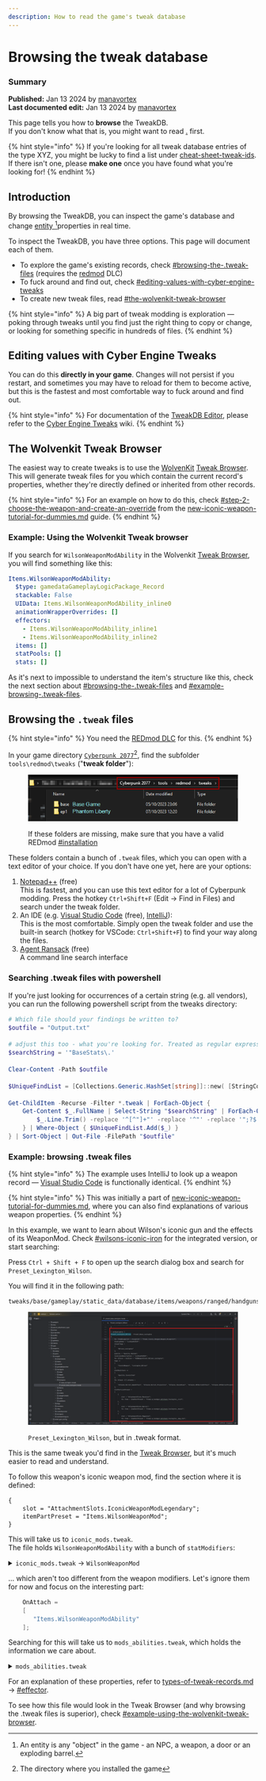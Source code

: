 ```yaml
---
description: How to read the game's tweak database
---
```


# Browsing the tweak database

### Summary

**Published:** Jan 13 2024 by [manavortex](https://app.gitbook.com/u/NfZBoxGegfUqB33J9HXuCs6PVaC3 "mention")\
**Last documented edit:** Jan 13 2024 by [manavortex](https://app.gitbook.com/u/NfZBoxGegfUqB33J9HXuCs6PVaC3 "mention")

This page tells you how to **browse** the TweakDB. \
If you don't know what that is, you might want to read [.](./ "mention") first.

{% hint style="info" %}
If you're looking for all tweak database entries of the type XYZ, you might be lucky to find a list under [cheat-sheet-tweak-ids](../../references-lists-and-overviews/cheat-sheet-tweak-ids/ "mention"). If there isn't one, please **make one** once you have found what you're looking for!
{% endhint %}

## Introduction

By browsing the TweakDB, you can inspect the game's database and change [entity ](#user-content-fn-1)[^1]properties in real time.&#x20;

To inspect the TweakDB, you have three options. This page will document each of them.

* To explore the game's existing records, check [#browsing-the-.tweak-files](browsing-the-tweak-database.md#browsing-the-.tweak-files "mention") (requires the [redmod](../../../for-mod-users/users-modding-cyberpunk-2077/redmod/ "mention") DLC)
* To fuck around and find out, check [#editing-values-with-cyber-engine-tweaks](browsing-the-tweak-database.md#editing-values-with-cyber-engine-tweaks "mention")
* To create new tweak files, read [#the-wolvenkit-tweak-browser](browsing-the-tweak-database.md#the-wolvenkit-tweak-browser "mention")

{% hint style="info" %}
A big part of tweak modding is exploration — poking through tweaks until you find just the right thing to copy or change, or looking for something specific in hundreds of files.&#x20;
{% endhint %}

## Editing values with Cyber Engine Tweaks

You can do this **directly in your game**. Changes will not persist if you restart, and sometimes you may have to reload for them to become active, but this is the fastest and most comfortable way to fuck around and find out.

{% hint style="info" %}
For documentation of the [TweakDB Editor](https://app.gitbook.com/s/-MP5jWcLZLbbbzO-\_ua1-887967055/console/usage-1 "mention"), please refer to the [Cyber Engine Tweaks](https://app.gitbook.com/o/-MP5ijqI11FeeX7c8-N8/s/-MP5jWcLZLbbbzO-\_ua1-887967055/ "mention") wiki.
{% endhint %}

## The Wolvenkit Tweak Browser

The easiest way to create tweaks is to use the [WolvenKit](https://app.gitbook.com/o/-MP5ijqI11FeeX7c8-N8/s/-MP\_ozZVx2gRZUPXkd4r/ "mention") [Tweak Browser](https://app.gitbook.com/s/-MP\_ozZVx2gRZUPXkd4r/wolvenkit-app/editor/tweak-browser "mention"). This will generate tweak files for you which contain the current record's properties, whether they're directly defined or inherited from other records.

{% hint style="info" %}
For an example on how to do this, check [#step-2-choose-the-weapon-and-create-an-override](../../modding-guides/items-equipment/adding-new-items/weapons/new-iconic-weapon-tutorial-for-dummies.md#step-2-choose-the-weapon-and-create-an-override "mention") from the [new-iconic-weapon-tutorial-for-dummies.md](../../modding-guides/items-equipment/adding-new-items/weapons/new-iconic-weapon-tutorial-for-dummies.md "mention") guide.
{% endhint %}

### Example: Using the Wolvenkit Tweak browser

If you search for `WilsonWeaponModAbility` in the Wolvenkit [Tweak Browser](https://app.gitbook.com/s/-MP\_ozZVx2gRZUPXkd4r/wolvenkit-app/editor/tweak-browser "mention"), you will find something like this:

```yaml
Items.WilsonWeaponModAbility:
  $type: gamedataGameplayLogicPackage_Record
  stackable: False
  UIData: Items.WilsonWeaponModAbility_inline0
  animationWrapperOverrides: []
  effectors:
    - Items.WilsonWeaponModAbility_inline1
    - Items.WilsonWeaponModAbility_inline2
  items: []
  statPools: []
  stats: []
```

As it's next to impossible to understand the item's structure like this, check the next section about [#browsing-the-.tweak-files](browsing-the-tweak-database.md#browsing-the-.tweak-files "mention") and [#example-browsing-.tweak-files](browsing-the-tweak-database.md#example-browsing-.tweak-files "mention").

## Browsing the `.tweak` files

{% hint style="info" %}
You need the [REDmod DLC](../../../for-mod-users/users-modding-cyberpunk-2077/redmod/#installation) for this.
{% endhint %}

In your game directory  [`Cyberpunk 2077`](#user-content-fn-2)[^2], find the subfolder `tools\redmod\tweaks` ("**tweak folder**"):

<figure><img src="../../../.gitbook/assets/browsing_tweak_files.png" alt=""><figcaption><p>If these folders are missing, make sure that you have a valid REDmod <a data-mention href="../../../for-mod-users/users-modding-cyberpunk-2077/redmod/#installation">#installation</a></p></figcaption></figure>

These folders contain a bunch of `.tweak` files, which you can open with a text editor of your choice. If you don't have one yet, here are your options:

1. [Notepad++](https://notepad-plus-plus.org/downloads/) (free)\
   This is fastest, and you can use this text editor for a lot of Cyberpunk modding. Press the hotkey `Ctrl+Shift+F` (Edit -> Find in Files) and search under the tweak folder.
2. An IDE (e.g. [Visual Studio Code](https://code.visualstudio.com/download) (free), [IntelliJ](https://www.jetbrains.com/idea/download/)):\
   This is the most comfortable. Simply open the tweak folder and use the built-in search (hotkey for VSCode: `Ctrl+Shift+F`) to find your way along the files.
3. [Agent Ransack](https://www.mythicsoft.com/agentransack/) (free)\
   A command line search interface

### Searching .tweak files with powershell

If you're just looking for occurrences of a certain string (e.g. all vendors), you can run the following powershell script from the tweaks directory:

```powershell
# Which file should your findings be written to?
$outfile = "Output.txt"

# adjust this too - what you're looking for. Treated as regular expression
$searchString = '"BaseStats\.'

Clear-Content -Path $outfile

$UniqueFindList = [Collections.Generic.HashSet[string]]::new( [StringComparer]::InvariantCultureIgnoreCase )

Get-ChildItem -Recurse -Filter *.tweak | ForEach-Object {
	Get-Content $_.FullName | Select-String "$searchString" | ForEach-Object {
		$_.Line.Trim() -replace '^[^"]+"' -replace '^"' -replace '";?$' -replace '",.*$'
	} | Where-Object { $UniqueFindList.Add($_) }
} | Sort-Object | Out-File -FilePath "$outfile"


```

### Example: browsing .tweak files

{% hint style="info" %}
The example uses IntelliJ to look up a weapon record — [Visual Studio Code](https://code.visualstudio.com/download) is functionally identical.&#x20;
{% endhint %}

{% hint style="info" %}
This was initially a part of [new-iconic-weapon-tutorial-for-dummies.md](../../modding-guides/items-equipment/adding-new-items/weapons/new-iconic-weapon-tutorial-for-dummies.md "mention"), where you can also find explanations of various weapon properties.&#x20;
{% endhint %}

In this example, we want to learn about Wilson's iconic gun and the effects of its WeaponMod. Check [#wilsons-iconic-iron](../../modding-guides/items-equipment/adding-new-items/weapons/new-iconic-weapon-tutorial-for-dummies.md#wilsons-iconic-iron "mention") for the integrated version, or start searching:

Press `Ctrl + Shift + F` to open up the search dialog box and search for `Preset_Lexington_Wilson`.

You will find it in the following path:

```
tweaks/base/gameplay/static_data/database/items/weapons/ranged/handguns/lexington/preset_base_lexington.tweak
```

<figure><img src="../../../.gitbook/assets/image (189).png" alt=""><figcaption><p><code>Preset_Lexington_Wilson</code>, but in .tweak format.</p></figcaption></figure>

This is the same tweak you'd find in the [Tweak Browser](https://app.gitbook.com/s/-MP\_ozZVx2gRZUPXkd4r/wolvenkit-app/editor/tweak-browser), but it's much easier to read and understand.

To follow this weapon's iconic weapon mod, find the section where it is defined:

```
{
    slot = "AttachmentSlots.IconicWeaponModLegendary";
    itemPartPreset = "Items.WilsonWeaponMod";
}
```

This will take us to `iconic_mods.tweak`. \
The file holds `WilsonWeaponModAbility` with a bunch of `statModifiers`:&#x20;

<details>

<summary><code>iconic_mods.tweak</code> -> <code>WilsonWeaponMod</code> </summary>

```swift
WilsonWeaponMod : IconicWeaponModBase
{
    OnAttach = 
    [
       "Items.WilsonWeaponModAbility"
    ];
    statModifiers += 
    [
       {
          statType = "BaseStats.ReloadTimeBonus";
          modifierType = "Additive";
          value = -0.1f;
       } : ConstantStatModifier, 
       {
          statType = "BaseStats.RecoilKickMin";
          modifierType = "Multiplier";
          value = 0.8f;
       } : ConstantStatModifier, 
       {
          statType = "BaseStats.RecoilKickMax";
          modifierType = "Multiplier";
          value = 0.8f;
       } : ConstantStatModifier, 
       {
          statType = "BaseStats.SpreadDefaultX";
          modifierType = "Multiplier";
          value = 0.66f;
       } : ConstantStatModifier, 
       {
          statType = "BaseStats.SpreadMaxX";
          modifierType = "Multiplier";
          value = 0.66f;
       } : ConstantStatModifier, 
       {
          statType = "BaseStats.HitDismembermentFactor";
          modifierType = "Multiplier";
          value = 3f;
       } : ConstantStatModifier, 
       {
          statType = "BaseStats.HitWoundsFactor";
          modifierType = "Multiplier";
          value = 3.f;
       } : ConstantStatModifier, 
       {
          statType = "BaseStats.EffectiveRange";
          modifierType = "Multiplier";
          value = 0.75;
       } : ConstantStatModifier
    ];
    buyPrice = [];
    sellPrice = [];
}
```



</details>

… which aren't too different from the weapon modifiers. Let's ignore them for now and focus on the interesting part:

```swift
    OnAttach = 
    [
       "Items.WilsonWeaponModAbility"
    ];
```

Searching for this will take us to `mods_abilities.tweak`, which holds the information we care about.

<details>

<summary><code>mods_abilities.tweak</code></summary>

```
WilsonWeaponModAbility : IconicWeaponModAbilityBase
{
    UIData = 
    {
       iconPath = "ability_offensive";
       localizedDescription = "LocKey#50743";
    };
    effectors = 
    [
       {
          prereqRecord = "Prereqs.ProcessHitTriggered";
          percentMult = 0.25f;
          unitThreshold = 10f;
       } : MultiplyDamageWithVelocity, 
       {
          prereqRecord = "Perks.IsHitQuickMelee";
          value = 1.5f;
       } : MultiplyDamage
    ];
}
```



</details>

For an explanation of these properties, refer to [types-of-tweak-records.md](types-of-tweak-records.md "mention") -> [#effector](types-of-tweak-records.md#effector "mention").

To see how this file would look in the Tweak Browser (and why browsing the .tweak files is superior), check [#example-using-the-wolvenkit-tweak-browser](browsing-the-tweak-database.md#example-using-the-wolvenkit-tweak-browser "mention").

[^1]: An entity is any "object" in the game - an NPC, a weapon, a door or an exploding barrel.

[^2]: The directory where you installed the game
